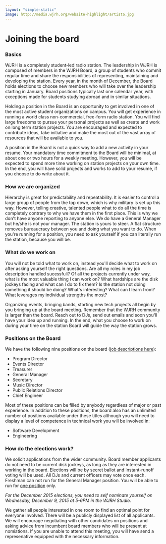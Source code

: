 ```yaml
---
layout: "simple-static"
image: http://media.wjrh.org/website-highlight/artist6.jpg
---
```


# Joining the board

### Basics
WJRH is a completely student-led radio station. The leadership in WJRH is composed of members in the WJRH Board, a group of students who commit regular time and share the responsibilities of representing, maintaining and developing the station. Every year, in the month of December, the Board holds elections to choose new members who will take over the leadership starting in January. Board positions typically last one calendar year, with exceptions made for students studying abroad and in similar situations.

Holding a position in the Board is an opportunity to get involved in one of the most active student organizations on campus. You will get experience in running a world class non-commercial, free-form radio station. You will find large freedoms to pursue your personal projects as well as create and work on long term station projects. You are encouraged and expected to contribute ideas, take initiative and make the most out of the vast array of resources that will be available to you.

A position in the Board is not a quick way to add a new activity in your resume. Your mandatory time commitment to the Board will be minimal, at about one or two hours for a weekly meeting. However, you will be expected to spend more time working on station projects on your own time. In the end, you will have solid projects and works to add to your resume, if you choose to do write about it.

### How we are organized
Hierarchy is great for predictability and repeatability. It is easier to control a large group of people from the top down, which is why military is set up this way. However, telling creative, talented people what to do all the time is completely contrary to why we have them in the first place. This is why we don't have anyone reporting to anyone else. We do have a General Manager but he/she is not your manager. The station is yours to steer.
A flat structure removes bureaucracy between you and doing what you want to do. When you're running for a position, you need to ask yourself if you can literally run the station, because you will be.

### What do we work on
You will not be told what to work on, instead you'll decide what to work on after asking yourself the right questions. Are all my roles in my job description handled sucessfull? Of all the projects currently under way, what is the most valuable thing I can work on? What hardships are the disk jockeys facing and what can I do to fix them? Is the station not doing something it should be doing? What's interesting? What can I learn from? What leverages my individual strengths the most?

Organizing events, bringing bands, starting new tech projects all begin by you bringing up at the board meeting. Remember that the WJRH community is larger than the board. Reach out to DJs, send out emails and soon you'll have your idea up and running. In the end, what you choose to work on during your time on the station Board will guide the way the station grows.

### Positions on the Board
We have the following nine positions on the board ([job descriptions here](/board/positions)):

- Program Director
- Events Director
- Treasurer
- General Manager
- Secretary
- Music Director
- Public Relations Director
- Chief Engineer

Most of these positions can be filled by anybody regardless of major or past experience. In addition to these positions, the board also has an unlimited number of positions available under these titles although you will need to display a level of competence in technical work you will be involved in:

- Software Development
- Engineering

### How do the elections work?
We solicit applications from the wider community. Board member applicants do not need to be current disk jockeys, as long as they are interested in working in the board. Elections will be by secret ballot and Instant-runoff voting will be used. All DJs and current officers may vote once each. Freshman can not run for the General Manager position. You will be able to run for [one position](/board/positions) only.

*For the December 2015 elections, you need to self nominate yourself on Wednesday, December 9, 2015 at 5-6PM in the WJRH Studio.*

We gather all people interested in one room to find an optimal point for everyone involved. There will be a publicly displayed list of all applicants. We will encourage negotiating with other candidates on positions and asking advice from incumbent board members who will be present at nomiations. If you are unable to attend this meeting, you will have send a represenative equipped with the necessary information.


